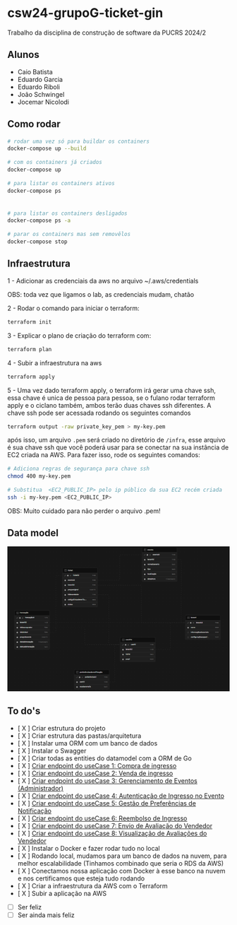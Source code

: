 # csw24-grupoG-ticket-gin

Trabalho da disciplina de construção de software da PUCRS 2024/2

## Alunos

- Caio Batista
- Eduardo Garcia
- Eduardo Riboli
- João Schwingel
- Jocemar Nicolodi

## Como rodar

```bash
# rodar uma vez só para buildar os containers
docker-compose up --build
```

```bash
# com os containers já criados
docker-compose up
```

```bash
# para listar os containers ativos
docker-compose ps


# para listar os containers desligados
docker-compose ps -a
```

```bash
# parar os containers mas sem removêlos
docker-compose stop
```

## Infraestrutura

1 - Adicionar as credenciais da aws no arquivo ~/.aws/credentials

OBS: toda vez que ligamos o lab, as credenciais mudam, chatão

2 - Rodar o comando para iniciar o terraform:

```bash
terraform init
```

3 - Explicar o plano de criação do terraform com:

```bash
terraform plan
```

4 - Subir a infraestrutura na aws

```bash
terraform apply
```

5 - Uma vez dado terraform apply, o terraform irá gerar uma chave ssh, essa chave é unica de pessoa para pessoa, se o fulano rodar terraform apply e o ciclano também, ambos terão duas chaves ssh diferentes. A chave ssh pode ser acessada rodando os seguintes comandos

```bash
terraform output -raw private_key_pem > my-key.pem
```

após isso, um arquivo `.pem` será criado no diretório de `/infra`, esse arquivo é sua chave ssh que você poderá usar para se conectar na sua instância de EC2 criada na AWS. Para fazer isso, rode os seguintes comandos:

```bash
# Adiciona regras de segurança para chave ssh
chmod 400 my-key.pem
```

```bash
# Substitua  <EC2_PUBLIC_IP> pelo ip público da sua EC2 recém criada
ssh -i my-key.pem <EC2_PUBLIC_IP>
```

OBS: Muito cuidado para não perder o arquivo .pem!

## Data model

![Diagrama do banco de dados](./assets/DB_diagram.png)

## To do's

- [ X ] Criar estrutura do projeto
- [ X ] Criar estrutura das pastas/arquitetura
- [ X ] Instalar uma ORM com um banco de dados
- [ X ] Instalar o Swagger
- [ X ] Criar todas as entities do datamodel com a ORM de Go
- [ X ] [Criar endpoint do useCase 1: Compra de ingresso](https://github.com/tecmx/csw242-system-docs/blob/main/UseCases.md#1-compra-de-ingresso) 
- [ X ] [Criar endpoint do useCase 2: Venda de ingresso](https://github.com/tecmx/csw242-system-docs/blob/main/UseCases.md#2-venda-de-ingresso)
- [ X ] [Criar endpoint do useCase 3: Gerenciamento de Eventos (Administrador)](https://github.com/tecmx/csw242-system-docs/blob/main/UseCases.md#3-gerenciamento-de-eventos-administrador)
- [ X ] [Criar endpoint do useCase 4: Autenticação de Ingresso no Evento](https://github.com/tecmx/csw242-system-docs/blob/main/UseCases.md#4-autentica%C3%A7%C3%A3o-de-ingresso-no-evento)
- [ X ] [Criar endpoint do useCase 5: Gestão de Preferências de Notificação](https://github.com/tecmx/csw242-system-docs/blob/main/UseCases.md#5-gest%C3%A3o-de-prefer%C3%AAncias-de-notifica%C3%A7%C3%A3o)
- [ X ] [Criar endpoint do useCase 6: Reembolso de Ingresso](https://github.com/tecmx/csw242-system-docs/blob/main/UseCases.md#6-reembolso-de-ingresso)
- [ X ] [Criar endpoint do useCase 7: Envio de Avaliação do Vendedor](https://github.com/tecmx/csw242-system-docs/blob/main/UseCases.md#7-envio-de-avalia%C3%A7%C3%A3o-do-vendedor)
- [ X ] [Criar endpoint do useCase 8: Visualização de Avaliações do Vendedor](https://github.com/tecmx/csw242-system-docs/blob/main/UseCases.md#8-visualiza%C3%A7%C3%A3o-de-avalia%C3%A7%C3%B5es-do-vendedor)
- [ X ] Instalar o Docker e fazer rodar tudo no local
- [ X ] Rodando local, mudamos para um banco de dados na nuvem, para melhor escalabilidade (Tinhamos combinado que seria o RDS da AWS)
- [ X ] Conectamos nossa aplicação com Docker à esse banco na nuvem e nos certificamos que esteja tudo rodando 
- [ X ] Criar a infraestrutura da AWS com o Terraform
- [ X ] Subir a aplicação na AWS
- [  ] Ser feliz
- [  ] Ser ainda mais feliz
